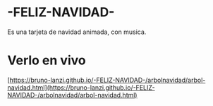 # -FELIZ-NAVIDAD-
Es una tarjeta de navidad animada, con musica.

# Verlo en vivo

[https://bruno-lanzi.github.io/-FELIZ-NAVIDAD-/arbolnavidad/arbol-navidad.html](https://bruno-lanzi.github.io/-FELIZ-NAVIDAD-/arbolnavidad/arbol-navidad.html)
